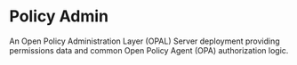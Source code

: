 # Policy Admin

An Open Policy Administration Layer (OPAL) Server deployment providing permissions data and common Open Policy Agent (OPA) authorization logic.

